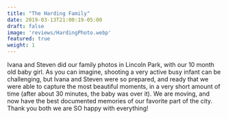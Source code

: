```yaml
---
title: "The Harding Family"
date: 2019-03-13T21:00:19-05:00
draft: false
image: 'reviews/HardingPhoto.webp'
featured: true
weight: 1
---
```


Ivana and Steven did our family photos in Lincoln Park, with our 10 month old baby girl. As you can imagine, shooting a very active busy infant can be challenging, but Ivana and Steven were so prepared, and ready that we were able to capture the most beautiful moments, in a very short amount of time (after about 30 minutes, the baby was over it). We are moving, and now have the best documented memories of our favorite part of the city. Thank you both we are SO happy with everything!